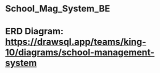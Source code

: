 # School_Mag_System_BE

# ERD Diagram: https://drawsql.app/teams/king-10/diagrams/school-management-system